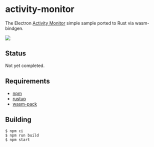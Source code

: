 # activity-monitor

The Electron [Activity Monitor](https://github.com/electron/simple-samples/tree/master/activity-monitor) simple sample ported to Rust via wasm-bindgen.

<img src="../../assets/activity-monitor.png" />

## Status

Not yet completed.

## Requirements

- [npm](https://nodejs.org/en/download/)
- [rustup](https://rustup.rs/)
- [wasm-pack](https://rustwasm.github.io/wasm-pack/)

## Building

```
$ npm ci
$ npm run build
$ npm start
```
